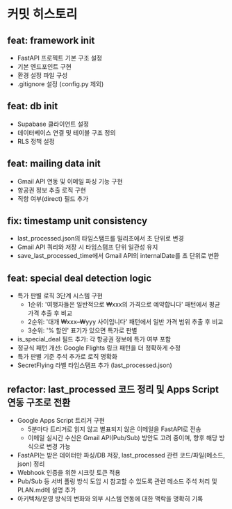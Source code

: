 # 커밋 히스토리

## feat: framework init
- FastAPI 프로젝트 기본 구조 설정
- 기본 엔드포인트 구현
- 환경 설정 파일 구성
- .gitignore 설정 (config.py 제외)

## feat: db init
- Supabase 클라이언트 설정
- 데이터베이스 연결 및 테이블 구조 정의
- RLS 정책 설정

## feat: mailing data init
- Gmail API 연동 및 이메일 파싱 기능 구현
- 항공권 정보 추출 로직 구현
- 직항 여부(direct) 필드 추가

## fix: timestamp unit consistency
- last_processed.json의 타임스탬프를 밀리초에서 초 단위로 변경
- Gmail API 쿼리와 저장 시 타임스탬프 단위 일관성 유지
- save_last_processed_time에서 Gmail API의 internalDate를 초 단위로 변환

## feat: special deal detection logic
- 특가 판별 로직 3단계 시스템 구현
  - 1순위: '여행자들은 일반적으로 ₩xxx의 가격으로 예약합니다' 패턴에서 평균 가격 추출 후 비교
  - 2순위: '대개 ₩xxx–₩yyy 사이입니다' 패턴에서 일반 가격 범위 추출 후 비교
  - 3순위: '% 할인' 표기가 있으면 특가로 판별
- is_special_deal 필드 추가: 각 항공권 정보에 특가 여부 포함
- 정규식 패턴 개선: Google Flights 링크 패턴을 더 정확하게 수정
- 특가 판별 기준 주석 추가로 로직 명확화
- SecretFlying 라벨 타임스탬프 추가 (last_processed.json)

## refactor: last_processed 코드 정리 및 Apps Script 연동 구조로 전환
- Google Apps Script 트리거 구현
  - 5분마다 트리거로 읽지 않고 별표되지 않은 이메일을 FastAPI로 전송
  - 이메일 실시간 수신은 Gmail API(Pub/Sub) 방안도 고려 중이며, 향후 해당 방식으로 변경 가능
- FastAPI는 받은 데이터만 파싱/DB 저장, last_processed 관련 코드/파일(메소드, json) 정리
- Webhook 인증을 위한 시크릿 토큰 적용
- Pub/Sub 등 서버 폴링 방식 도입 시 참고할 수 있도록 관련 메소드 주석 처리 및 PLAN.md에 설명 추가
- 아키텍처/운영 방식의 변화와 외부 시스템 연동에 대한 맥락을 명확히 기록